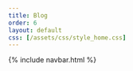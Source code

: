 ```yaml
---
title: Blog
order: 6
layout: default
css: [/assets/css/style_home.css]
---
```


{% include navbar.html %}
